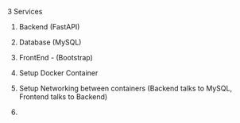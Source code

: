 3 Services
1. Backend (FastAPI)
2. Database (MySQL)
3. FrontEnd - (Bootstrap)


1. Setup Docker Container
2. Setup Networking between containers (Backend talks to MySQL, Frontend talks to Backend)
3.
